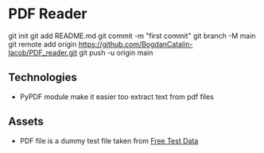 # PDF Reader

git init
git add README.md
git commit -m "first commit"
git branch -M main
git remote add origin https://github.com/BogdanCatalin-Iacob/PDF_reader.git
git push -u origin main

## Technologies
-   PyPDF module make it easier too extract text from pdf files

## Assets
-   PDF file is a dummy test file taken from [Free Test Data](https://freetestdata.com/document-files/pdf)